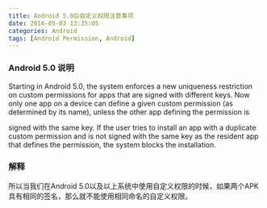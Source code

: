 ```yaml
---
title: Android 5.0后自定义权限注意事项
date: 2016-05-03 13:35:05
categories: Android
tags: [Android Permission, Android]
---
```

### Android 5.0 说明
Starting in Android 5.0, the system enforces a new uniqueness restriction on custom permissions 
for apps that are signed with different keys. Now only one app on a device can define a given 
custom permission (as determined by its name), unless the other app defining the permission is 

<!--more-->

signed with the same key. If the user tries to install an app with a duplicate custom permission 
and is not signed with the same key as the resident app that defines the permission, the system blocks 
the installation.

### 解释
所以当我们在Android 5.0以及以上系统中使用自定义权限的时候，如果两个APK具有相同的签名，那么就不能使用相同命名的自定义权限。